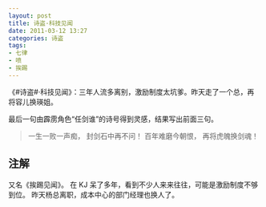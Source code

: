 ```yaml
---
layout: post
title: 诗盗·科技见闻
date: 2011-03-12 13:27
categories: 诗盗
tags:
- 七律
- 喷
- 挨踢
---
```

《#诗盗#·科技见闻》：三年人流多离别，激励制度太坑爹。昨天走了一个总，再将容儿换瑛姐。

最后一句由霹雳角色“任剑谁”的诗号得到灵感，结果写出前面三句。

> 一生一败一声痴，
> 封剑石中再不问！
> 百年难磨今朝恨，
> 再将虎魄换剑魂！

## 注解
又名《挨踢见闻》。
在 KJ 呆了多年，看到不少人来来往往，可能是激励制度不够到位。
昨天杨总离职，成本中心的部门经理也换人了。
